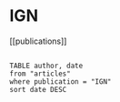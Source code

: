 # IGN

[[publications]]

```dataview

TABLE author, date
from "articles"
where publication = "IGN"
sort date DESC

```
